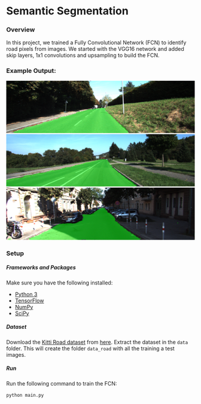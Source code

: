 # Semantic Segmentation
### Overview
In this project, we trained a Fully Convolutional Network (FCN) to identify road pixels from images. We started with the VGG16 network and added skip layers, 1x1 convolutions and upsampling to build the FCN.

### Example Output:
![Example 1](./examples/example1.png)
![Example 2](./examples/example2.png)
![Example 3](./examples/example3.png)

### Setup
##### Frameworks and Packages
Make sure you have the following installed:
 - [Python 3](https://www.python.org/)
 - [TensorFlow](https://www.tensorflow.org/)
 - [NumPy](http://www.numpy.org/)
 - [SciPy](https://www.scipy.org/)
##### Dataset
Download the [Kitti Road dataset](http://www.cvlibs.net/datasets/kitti/eval_road.php) from [here](http://www.cvlibs.net/download.php?file=data_road.zip).  Extract the dataset in the `data` folder.  This will create the folder `data_road` with all the training a test images.

##### Run
Run the following command to train the FCN:
```
python main.py
```


